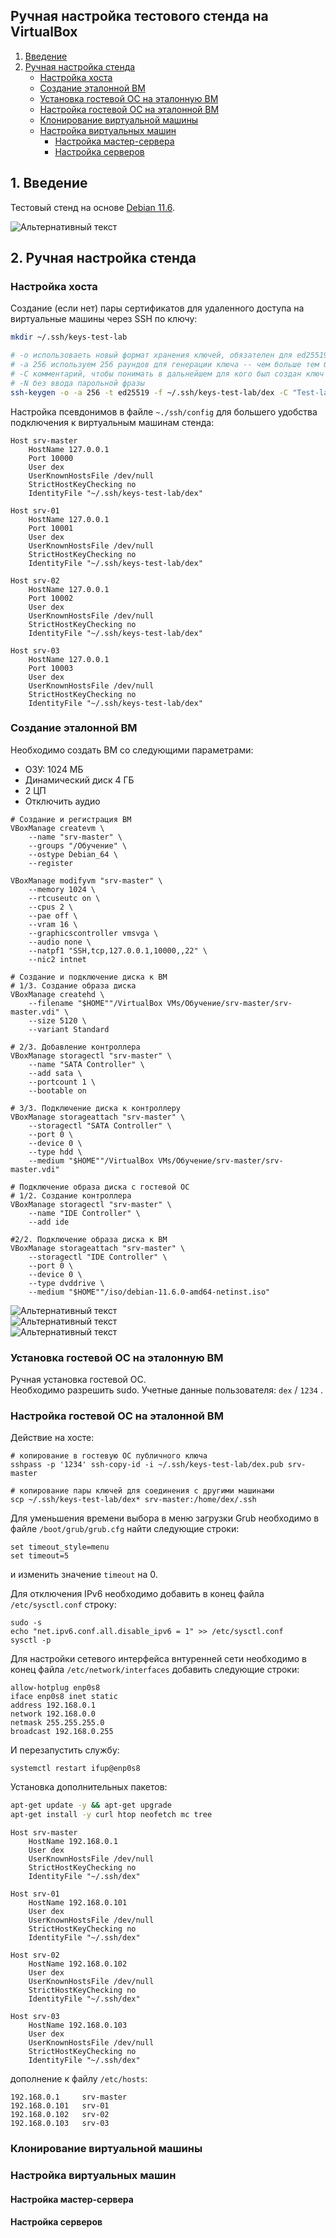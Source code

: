 ## Ручная настройка тестового стенда на VirtualBox 

1. [Введение](#intro)
2. [Ручная настройка стенда](#manual_setup)
    * [Настройка хоста](#host_setup)
    * [Создание эталонной ВМ](#create_ref_vm)
    * [Установка гостевой ОС на эталонную ВМ](#guest_os_create)
    * [Настройка гостевой ОС на эталонной ВМ](#guest_os_setup)
    * [Клонирование виртуальной машины](#clone_ref_vm)
    * [Настройка виртуальных машин](#guests_setup)
        - [Настройка мастер-сервера](#master_setup)
        - [Настройка серверов](#common_setup)



## 1. Введение <a name="intro"></a>
Тестовый стенд на основе [Debian 11.6](https://www.debian.org/download).

![Альтернативный текст](images/scheme_001.png)  


## 2. Ручная настройка стенда <a name="manual_setup"></a>

### Настройка хоста <a name="host_setup"></a>

Создание (если нет) пары сертификатов для удаленного доступа на виртуальные машины через SSH по ключу:
```sh
mkdir ~/.ssh/keys-test-lab

# -o использоваеть новый формат хранения ключей, обязателен для ed25519
# -a 256 используем 256 раундов для генерации ключа -- чем больше тем безопаснее, но и медленнее
# -С комментарий, чтобы понимать в дальнейшем для кого был создан ключ
# -N без ввода парольной фразы
ssh-keygen -o -a 256 -t ed25519 -f ~/.ssh/keys-test-lab/dex -C "Test-lab-key-$(hostname)-$(date +'%d-%m-%Y')" -N ''
```
Настройка псевдонимов в файле `~./ssh/config` для большего удобства подключения к виртуальным машинам стенда:
```
Host srv-master
    HostName 127.0.0.1
    Port 10000
    User dex
    UserKnownHostsFile /dev/null
    StrictHostKeyChecking no
    IdentityFile "~/.ssh/keys-test-lab/dex"

Host srv-01
    HostName 127.0.0.1
    Port 10001
    User dex
    UserKnownHostsFile /dev/null
    StrictHostKeyChecking no
    IdentityFile "~/.ssh/keys-test-lab/dex"

Host srv-02
    HostName 127.0.0.1
    Port 10002
    User dex
    UserKnownHostsFile /dev/null
    StrictHostKeyChecking no
    IdentityFile "~/.ssh/keys-test-lab/dex"

Host srv-03
    HostName 127.0.0.1
    Port 10003
    User dex
    UserKnownHostsFile /dev/null
    StrictHostKeyChecking no
    IdentityFile "~/.ssh/keys-test-lab/dex"
```

### Создание эталонной ВМ <a name="create_ref_vm"></a>

Необходимо создать ВМ со следующими параметрами:  
- ОЗУ: 1024 МБ  
- Динамический диск 4 ГБ  
- 2 ЦП  
- Отключить аудио  

```
# Создание и регистрация ВМ
VBoxManage createvm \
    --name "srv-master" \
    --groups "/Обучение" \
    --ostype Debian_64 \
    --register

VBoxManage modifyvm "srv-master" \
    --memory 1024 \
    --rtcuseutc on \
    --cpus 2 \
    --pae off \
    --vram 16 \
    --graphicscontroller vmsvga \
    --audio none \
    --natpf1 "SSH,tcp,127.0.0.1,10000,,22" \
    --nic2 intnet

# Создание и подключение диска к ВМ
# 1/3. Создание образа диска
VBoxManage createhd \
    --filename "$HOME""/VirtualBox VMs/Обучение/srv-master/srv-master.vdi" \
    --size 5120 \
    --variant Standard

# 2/3. Добавление контроллера
VBoxManage storagectl "srv-master" \
    --name "SATA Controller" \
    --add sata \
    --portcount 1 \
    --bootable on

# 3/3. Подключение диска к контроллеру
VBoxManage storageattach "srv-master" \
    --storagectl "SATA Controller" \
    --port 0 \
    --device 0 \
    --type hdd \
    --medium "$HOME""/VirtualBox VMs/Обучение/srv-master/srv-master.vdi"

# Подключение образа диска с гостевой ОС
# 1/2. Создание контроллера
VBoxManage storagectl "srv-master" \
    --name "IDE Controller" \
    --add ide

#2/2. Подключение образа диска к ВМ
VBoxManage storageattach "srv-master" \
    --storagectl "IDE Controller" \
    --port 0 \
    --device 0 \
    --type dvddrive \
    --medium "$HOME""/iso/debian-11.6.0-amd64-netinst.iso"
```


![Альтернативный текст](images/create-vm_006.png)  
![Альтернативный текст](images/create-vm_007.png)  
![Альтернативный текст](images/create-vm_008.png)  


### Установка гостевой ОС на эталонную ВМ <a name="guest_os_create"></a>

Ручная установка гостевой ОС.  
Необходимо разрешить sudo. Учетные данные пользователя: `dex` / `1234` .  



### Настройка гостевой ОС на эталонной ВМ <a name="guest_os_setup"></a>

Действие на хосте:
```
# копирование в гостевую ОС публичного ключа
sshpass -p '1234' ssh-copy-id -i ~/.ssh/keys-test-lab/dex.pub srv-master

# копирование пары ключей для соединения с другими машинами
scp ~/.ssh/keys-test-lab/dex* srv-master:/home/dex/.ssh
```

Для уменьшения времени выбора в меню загрузки Grub необходимо в файле `/boot/grub/grub.cfg` найти следующие строки:
```
set timeout_style=menu
set timeout=5
```
и изменить значение `timeout` на 0.

Для отключения IPv6 необходимо добавить в конец файла `/etc/sysctl.conf` строку:
```
sudo -s
echo "net.ipv6.conf.all.disable_ipv6 = 1" >> /etc/sysctl.conf
sysctl -p
```
Для настройки сетевого интерфейса внтуренней сети необходимо в конец файла `/etc/network/interfaces` добавить следующие строки:
```
allow-hotplug enp0s8
iface enp0s8 inet static
address 192.168.0.1
network 192.168.0.0
netmask 255.255.255.0
broadcast 192.168.0.255
```
И перезапустить службу:
```
systemctl restart ifup@enp0s8
```

Установка дополнительных пакетов:
```sh
apt-get update -y && apt-get upgrade
apt-get install -y curl htop neofetch mc tree
```

```
Host srv-master
    HostName 192.168.0.1
    User dex
    UserKnownHostsFile /dev/null
    StrictHostKeyChecking no
    IdentityFile "~/.ssh/dex"

Host srv-01
    HostName 192.168.0.101
    User dex
    UserKnownHostsFile /dev/null
    StrictHostKeyChecking no
    IdentityFile "~/.ssh/dex"

Host srv-02
    HostName 192.168.0.102
    User dex
    UserKnownHostsFile /dev/null
    StrictHostKeyChecking no
    IdentityFile "~/.ssh/dex"

Host srv-03
    HostName 192.168.0.103
    User dex
    UserKnownHostsFile /dev/null
    StrictHostKeyChecking no
    IdentityFile "~/.ssh/dex"
```
дополнение к файлу `/etc/hosts`:
```
192.168.0.1     srv-master
192.168.0.101   srv-01
192.168.0.102   srv-02
192.168.0.103   srv-03
```


### Клонирование виртуальной машины <a name="clone_ref_vm"></a>


### Настройка виртуальных машин <a name="guests_setup"></a>

#### Настройка мастер-сервера <a name="master_setup"></a>
#### Настройка серверов <a name="common_setup"></a>


